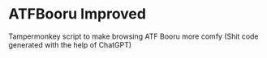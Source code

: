 # ATFBooru Improved
Tampermonkey script to make browsing ATF Booru more comfy
(Shit code generated with the help of ChatGPT)

